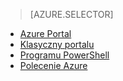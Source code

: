 > [AZURE.SELECTOR]
- [Azure Portal](../articles/virtual-network/virtual-networks-create-vnet-classic-pportal.md)
- [Klasyczny portalu](../articles/virtual-network/virtual-networks-create-vnet-classic-portal.md)
- [Programu PowerShell](../articles/virtual-network/virtual-networks-create-vnet-classic-netcfg-ps.md)
- [Polecenie Azure](../articles/virtual-network/virtual-networks-create-vnet-classic-cli.md)